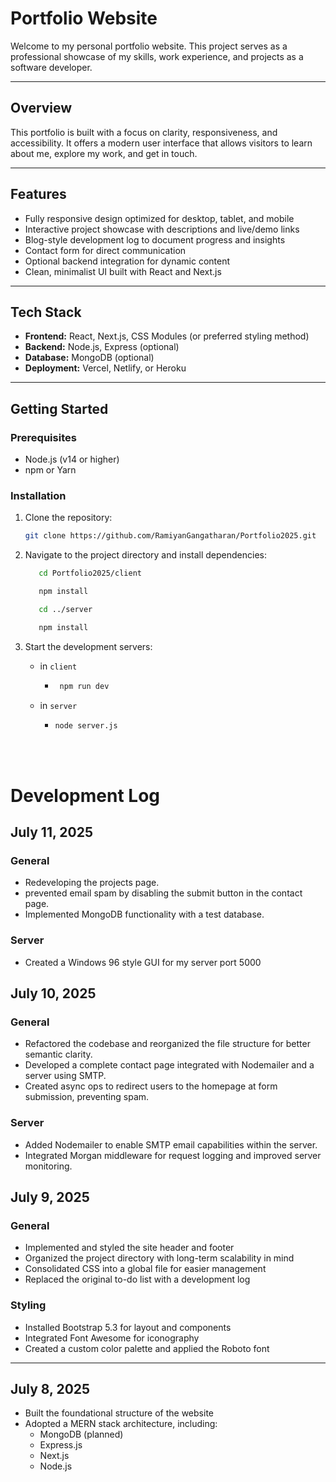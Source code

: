 # Portfolio Website

Welcome to my personal portfolio website. This project serves as a professional showcase of my skills, work experience, and projects as a software developer.

---

## Overview

This portfolio is built with a focus on clarity, responsiveness, and accessibility. It offers a modern user interface that allows visitors to learn about me, explore my work, and get in touch.

---

## Features

- Fully responsive design optimized for desktop, tablet, and mobile
- Interactive project showcase with descriptions and live/demo links
- Blog-style development log to document progress and insights
- Contact form for direct communication
- Optional backend integration for dynamic content
- Clean, minimalist UI built with React and Next.js

---

## Tech Stack

- **Frontend:** React, Next.js, CSS Modules (or preferred styling method)
- **Backend:** Node.js, Express (optional)
- **Database:** MongoDB (optional)
- **Deployment:** Vercel, Netlify, or Heroku

---

## Getting Started

### Prerequisites

- Node.js (v14 or higher)
- npm or Yarn

### Installation

1. Clone the repository:

   ```bash
   git clone https://github.com/RamiyanGangatharan/Portfolio2025.git
   ```
2. Navigate to the project directory and install dependencies:
   ```bash
      cd Portfolio2025/client
   ```
   ```bash
      npm install
   ```
   ```bash
      cd ../server
   ```
   ```bash
      npm install
   ```
3. Start the development servers:
   - in `client`
      - ```bash
         npm run dev
         ```
   - in `server`
     - ```bash
       node server.js
       ```
<br/><br/>

# Development Log

## July 11, 2025

### General
- Redeveloping the projects page.
- prevented email spam by disabling the submit button in the contact page.
- Implemented MongoDB functionality with a test database. 

### Server
- Created a Windows 96 style GUI for my server port 5000


## July 10, 2025

### General
- Refactored the codebase and reorganized the file structure for better semantic clarity.
- Developed a complete contact page integrated with Nodemailer and a server using SMTP.
- Created async ops to redirect users to the homepage at form submission, preventing spam.

### Server
- Added Nodemailer to enable SMTP email capabilities within the server.
- Integrated Morgan middleware for request logging and improved server monitoring.

## July 9, 2025

### General

- Implemented and styled the site header and footer  
- Organized the project directory with long-term scalability in mind  
- Consolidated CSS into a global file for easier management  
- Replaced the original to-do list with a development log  

### Styling

- Installed Bootstrap 5.3 for layout and components  
- Integrated Font Awesome for iconography  
- Created a custom color palette and applied the Roboto font  

---

## July 8, 2025

- Built the foundational structure of the website  
- Adopted a MERN stack architecture, including:  
  - MongoDB (planned)  
  - Express.js  
  - Next.js  
  - Node.js  